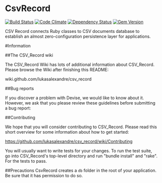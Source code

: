 # CsvRecord

[![Build Status](https://secure.travis-ci.org/lukasalexandre/csv_record.png)](http://travis-ci.org/lukasalexandre/csv_record) [![Code Climate](https://codeclimate.com/badge.png)](https://codeclimate.com/github/lukasalexandre/csv_record) [![Dependency Status](https://gemnasium.com/lukasalexandre/csv_record.png)](https://gemnasium.com/lukasalexandre/csv_record) [![Gem Version](https://fury-badge.herokuapp.com/rb/csv_record.png)](http://badge.fury.io/rb/csv_record)


CSV Record connects Ruby classes to CSV documents database to establish an almost zero-configuration persistence layer for applications.

#Information

##The CSV_Record wiki

The CSV_Record Wiki has lots of additional information about CSV_Record. Please browse the Wiki after finishing this README:

wiki.github.com/lukasalexandre/csv_record

##Bug reports

If you discover a problem with Devise, we would like to know about it. However, we ask that you please review these guidelines before submitting a bug report:

##Contributing

We hope that you will consider contributing to CSV_Record. Please read this short overview for some information about how to get started:

https://github.com/lukasalexandre/csv_record/wiki/Contributing

You will usually want to write tests for your changes. To run the test suite, go into CSV_Record's top-level directory and run "bundle install" and "rake". For the tests to pass.

##Precautions
CsvRecord creates a `db` folder in the root of your application. Be sure that it has permission to do so.